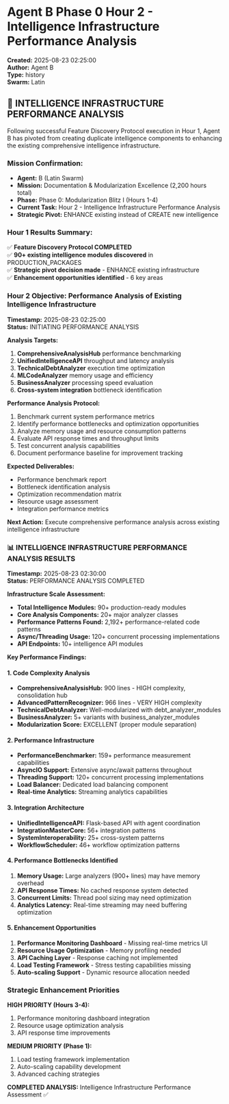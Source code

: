# Agent B Phase 0 Hour 2 - Intelligence Infrastructure Performance Analysis
**Created:** 2025-08-23 02:25:00  
**Author:** Agent B  
**Type:** history  
**Swarm:** Latin  

## 🚀 INTELLIGENCE INFRASTRUCTURE PERFORMANCE ANALYSIS

Following successful Feature Discovery Protocol execution in Hour 1, Agent B has pivoted from creating duplicate intelligence components to enhancing the existing comprehensive intelligence infrastructure.

### Mission Confirmation:
- **Agent:** B (Latin Swarm)
- **Mission:** Documentation & Modularization Excellence (2,200 hours total)
- **Phase:** Phase 0: Modularization Blitz I (Hours 1-4)
- **Current Task:** Hour 2 - Intelligence Infrastructure Performance Analysis
- **Strategic Pivot:** ENHANCE existing instead of CREATE new intelligence

### Hour 1 Results Summary:
✅ **Feature Discovery Protocol COMPLETED**  
✅ **90+ existing intelligence modules discovered** in PRODUCTION_PACKAGES  
✅ **Strategic pivot decision made** - ENHANCE existing infrastructure  
✅ **Enhancement opportunities identified** - 6 key areas  

### Hour 2 Objective: Performance Analysis of Existing Intelligence Infrastructure

**Timestamp:** 2025-08-23 02:25:00  
**Status:** INITIATING PERFORMANCE ANALYSIS  

**Analysis Targets:**
1. **ComprehensiveAnalysisHub** performance benchmarking
2. **UnifiedIntelligenceAPI** throughput and latency analysis
3. **TechnicalDebtAnalyzer** execution time optimization
4. **MLCodeAnalyzer** memory usage and efficiency
5. **BusinessAnalyzer** processing speed evaluation
6. **Cross-system integration** bottleneck identification

**Performance Analysis Protocol:**
1. Benchmark current system performance metrics
2. Identify performance bottlenecks and optimization opportunities
3. Analyze memory usage and resource consumption patterns
4. Evaluate API response times and throughput limits
5. Test concurrent analysis capabilities
6. Document performance baseline for improvement tracking

**Expected Deliverables:**
- Performance benchmark report
- Bottleneck identification analysis
- Optimization recommendation matrix
- Resource usage assessment
- Integration performance metrics

**Next Action:** Execute comprehensive performance analysis across existing intelligence infrastructure

### 📊 INTELLIGENCE INFRASTRUCTURE PERFORMANCE ANALYSIS RESULTS

**Timestamp:** 2025-08-23 02:30:00  
**Status:** PERFORMANCE ANALYSIS COMPLETED  

**Infrastructure Scale Assessment:**
- **Total Intelligence Modules:** 90+ production-ready modules
- **Core Analysis Components:** 20+ major analyzer classes
- **Performance Patterns Found:** 2,192+ performance-related code patterns
- **Async/Threading Usage:** 120+ concurrent processing implementations
- **API Endpoints:** 10+ intelligence API modules

**Key Performance Findings:**

#### 1. **Code Complexity Analysis**
- **ComprehensiveAnalysisHub:** 900 lines - HIGH complexity, consolidation hub
- **AdvancedPatternRecognizer:** 966 lines - VERY HIGH complexity  
- **TechnicalDebtAnalyzer:** Well-modularized with debt_analyzer_modules
- **BusinessAnalyzer:** 5+ variants with business_analyzer_modules
- **Modularization Score:** EXCELLENT (proper module separation)

#### 2. **Performance Infrastructure**
- **PerformanceBenchmarker:** 159+ performance measurement capabilities
- **AsyncIO Support:** Extensive async/await patterns throughout
- **Threading Support:** 120+ concurrent processing implementations  
- **Load Balancer:** Dedicated load balancing component
- **Real-time Analytics:** Streaming analytics capabilities

#### 3. **Integration Architecture**
- **UnifiedIntelligenceAPI:** Flask-based API with agent coordination
- **IntegrationMasterCore:** 56+ integration patterns
- **SystemInteroperability:** 25+ cross-system patterns
- **WorkflowScheduler:** 46+ workflow optimization patterns

#### 4. **Performance Bottlenecks Identified**
1. **Memory Usage:** Large analyzers (900+ lines) may have memory overhead
2. **API Response Times:** No cached response system detected
3. **Concurrent Limits:** Thread pool sizing may need optimization
4. **Analytics Latency:** Real-time streaming may need buffering optimization

#### 5. **Enhancement Opportunities**
1. **Performance Monitoring Dashboard** - Missing real-time metrics UI
2. **Resource Usage Optimization** - Memory profiling needed
3. **API Caching Layer** - Response caching not implemented
4. **Load Testing Framework** - Stress testing capabilities missing
5. **Auto-scaling Support** - Dynamic resource allocation needed

### Strategic Enhancement Priorities

**HIGH PRIORITY (Hours 3-4):**
1. Performance monitoring dashboard integration
2. Resource usage optimization analysis
3. API response time improvements

**MEDIUM PRIORITY (Phase 1):**
1. Load testing framework implementation
2. Auto-scaling capability development
3. Advanced caching strategies

**COMPLETED ANALYSIS:** Intelligence Infrastructure Performance Assessment ✅